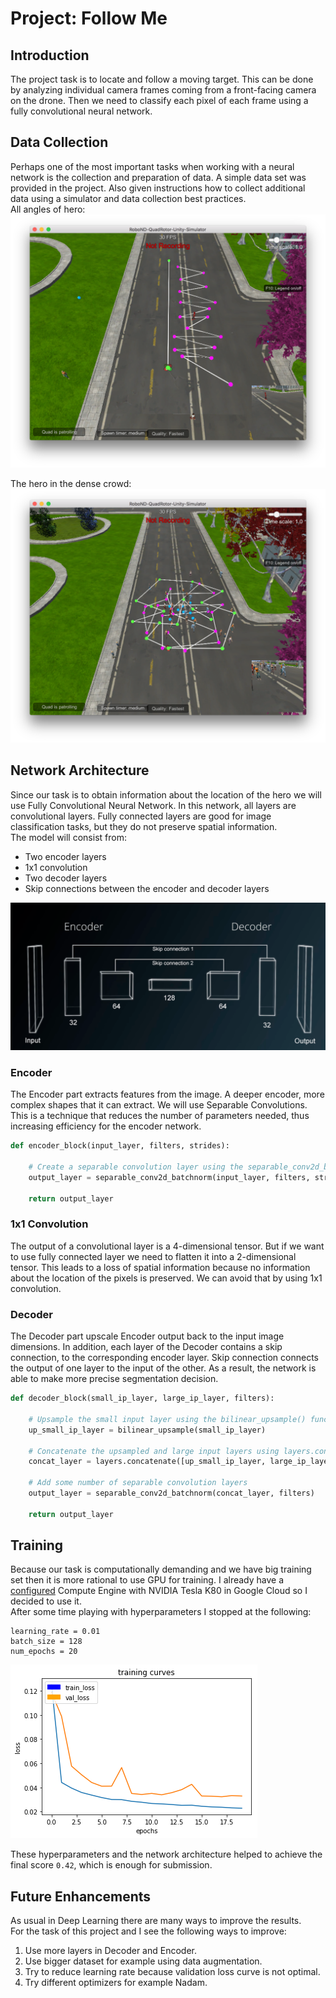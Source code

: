 # Project: Follow Me

[fcn]: ./images/fcn.png
[sim_crowd]: ./images/sim_crowd.png
[sim_zigzag]: ./images/sim_zigzag.png
[train]: ./images/train.png

## Introduction

The project task is to locate and follow a moving target. 
This can be done by analyzing individual camera frames coming from a front-facing camera on the drone. 
Then we need to classify each pixel of each frame using a fully convolutional neural network.

## Data Collection

Perhaps one of the most important tasks when working with a neural network is the collection and preparation of data.
A simple data set was provided in the project. Also given instructions how to collect additional data using a simulator and data collection best practices.  
All angles of hero:
![All angles of hero][sim_zigzag]

The hero in the dense crowd:
![Hero data in the dense crowd][sim_crowd]

## Network Architecture

Since our task is to obtain information about the location of the hero we will use Fully Convolutional Neural Network. In this network, all layers are convolutional layers. Fully connected layers are good for image classification tasks, but they do not preserve spatial information.  
The model will consist from:  
* Two encoder layers
* 1x1 convolution
* Two decoder layers
* Skip connections between the encoder and decoder layers

![Network Architecture][fcn]

### Encoder

The Encoder part extracts features from the image. A deeper encoder, more complex shapes that it can extract.
We will use Separable Convolutions. This is a technique that reduces the number of parameters needed, thus increasing efficiency for the encoder network.

```python
def encoder_block(input_layer, filters, strides):
    
    # Create a separable convolution layer using the separable_conv2d_batchnorm() function.
    output_layer = separable_conv2d_batchnorm(input_layer, filters, strides)
    
    return output_layer
```

### 1x1 Convolution

The output of a convolutional layer is a 4-dimensional tensor. But if we want to use fully connected layer we need to flatten it into a 2-dimensional tensor. This leads to a loss of spatial information because no information about the location of the pixels is preserved. We can avoid that by using 1x1 convolution.

### Decoder

The Decoder part upscale Encoder output back to the input image dimensions. In addition, each layer of the Decoder contains a skip connection, to the corresponding encoder layer. Skip connection connects the output of one layer to the input of the other. As a result, the network is able to make more precise segmentation decision.

```python
def decoder_block(small_ip_layer, large_ip_layer, filters):
    
    # Upsample the small input layer using the bilinear_upsample() function.
    up_small_ip_layer = bilinear_upsample(small_ip_layer)
    
    # Concatenate the upsampled and large input layers using layers.concatenate
    concat_layer = layers.concatenate([up_small_ip_layer, large_ip_layer])
    
    # Add some number of separable convolution layers
    output_layer = separable_conv2d_batchnorm(concat_layer, filters)
    
    return output_layer
```

## Training

Because our task is computationally demanding and we have big training set then it is more rational to use GPU for training.
I already have a [configured](https://medium.com/google-cloud/running-jupyter-notebooks-on-gpu-on-google-cloud-d44f57d22dbd) Compute Engine with NVIDIA Tesla K80 in Google Cloud so I decided to use it.  
After some time playing with hyperparameters I stopped at the following:  
```
learning_rate = 0.01
batch_size = 128
num_epochs = 20
```

![Training curves][train]  

These hyperparameters and the network architecture helped to achieve the final score `0.42`, which is enough for submission.

## Future Enhancements

As usual in Deep Learning there are many ways to improve the results.  
For the task of this project and I see the following ways to improve:  
1. Use more layers in Decoder and Encoder.
2. Use bigger dataset for example using data augmentation.
3. Try to reduce learning rate because validation loss curve is not optimal.
4. Try different optimizers for example Nadam.
